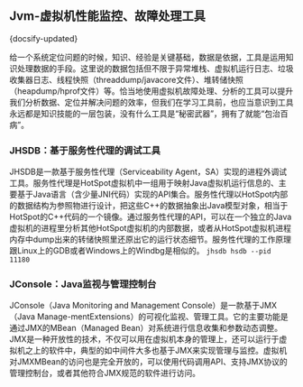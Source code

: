 ## Jvm-虚拟机性能监控、故障处理工具
{docsify-updated}

给一个系统定位问题的时候，知识、经验是关键基础，数据是依据，工具是运用知识处理数据的手段。这里说的数据包括但不限于异常堆栈、虚拟机运行日志、垃圾收集器日志、线程快照（threaddump/javacore文件）、堆转储快照（heapdump/hprof文件）等。恰当地使用虚拟机故障处理、分析的工具可以提升我们分析数据、定位并解决问题的效率，但我们在学习工具前，也应当意识到工具永远都是知识技能的一层包装，没有什么工具是“秘密武器”，拥有了就能“包治百病”。


### JHSDB：基于服务性代理的调试工具
JHSDB是一款基于服务性代理（Serviceability Agent，SA）实现的进程外调试工具。服务性代理是HotSpot虚拟机中一组用于映射Java虚拟机运行信息的、主要基于Java语言（含少量JNI代码）实现的API集合。服务性代理以HotSpot内部的数据结构为参照物进行设计，把这些C++的数据抽象出Java模型对象，相当于HotSpot的C++代码的一个镜像。通过服务性代理的API，可以在一个独立的Java虚拟机的进程里分析其他HotSpot虚拟机的内部数据，或者从HotSpot虚拟机进程内存中dump出来的转储快照里还原出它的运行状态细节。服务性代理的工作原理跟Linux上的GDB或者Windows上的Windbg是相似的。
`jhsdb hsdb --pid 11180`


### JConsole：Java监视与管理控制台
JConsole（Java Monitoring and Management Console）是一款基于JMX（Java Manage-mentExtensions）的可视化监视、管理工具。它的主要功能是通过JMX的MBean（Managed Bean）对系统进行信息收集和参数动态调整。JMX是一种开放性的技术，不仅可以用在虚拟机本身的管理上，还可以运行于虚拟机之上的软件中，典型的如中间件大多也基于JMX来实现管理与监控。虚拟机对JMXMBean的访问也是完全开放的，可以使用代码调用API、支持JMX协议的管理控制台，或者其他符合JMX规范的软件进行访问。